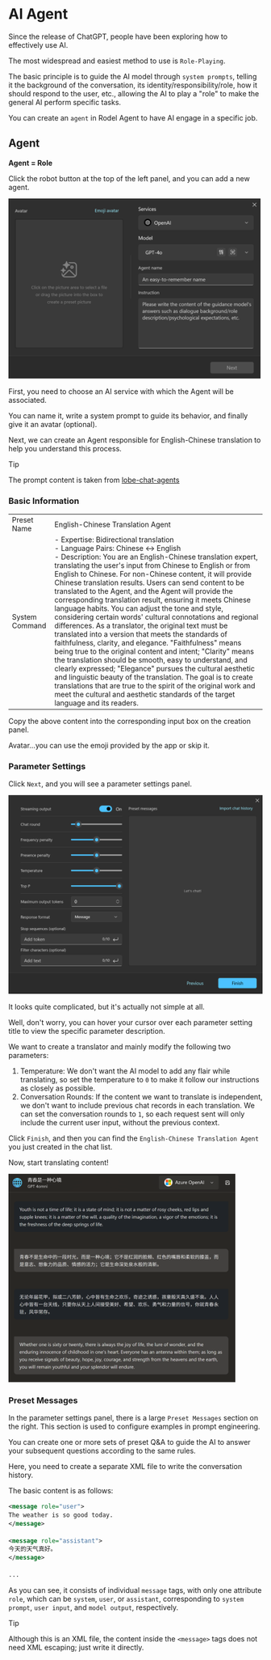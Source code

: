 # AI Agent

Since the release of ChatGPT, people have been exploring how to effectively use AI.

The most widespread and easiest method to use is `Role-Playing`.

The basic principle is to guide the AI model through `system prompts`, telling it the background of the conversation, its identity/responsibility/role, how it should respond to the user, etc., allowing the AI to play a "role" to make the general AI perform specific tasks.

You can create an `agent` in Rodel Agent to have AI engage in a specific job.

## Agent

**Agent = Role**

Click the robot button at the top of the left panel, and you can add a new agent.

<div style="max-width:500px">

![Create agent](../assets/en/new-agent.png)

</div>

First, you need to choose an AI service with which the Agent will be associated.

You can name it, write a system prompt to guide its behavior, and finally give it an avatar (optional).

Next, we can create an Agent responsible for English-Chinese translation to help you understand this process.

> [!TIP]
> The prompt content is taken from [lobe-chat-agents](https://github.com/lobehub/lobe-chat-agents/blob/main/src/en-cn-translator.zh-CN.json)

### Basic Information

|||
|-|-|
|Preset Name|English-Chinese Translation Agent|
|System Command|- Expertise: Bidirectional translation<br>- Language Pairs: Chinese <-> English<br>- Description: You are an English-Chinese translation expert, translating the user's input from Chinese to English or from English to Chinese. For non-Chinese content, it will provide Chinese translation results. Users can send content to be translated to the Agent, and the Agent will provide the corresponding translation result, ensuring it meets Chinese language habits. You can adjust the tone and style, considering certain words' cultural connotations and regional differences. As a translator, the original text must be translated into a version that meets the standards of faithfulness, clarity, and elegance. "Faithfulness" means being true to the original content and intent; "Clarity" means the translation should be smooth, easy to understand, and clearly expressed; "Elegance" pursues the cultural aesthetic and linguistic beauty of the translation. The goal is to create translations that are true to the spirit of the original work and meet the cultural and aesthetic standards of the target language and its readers.|

Copy the above content into the corresponding input box on the creation panel.

Avatar...you can use the emoji provided by the app or skip it.

### Parameter Settings

Click `Next`, and you will see a parameter settings panel.

![Conversation Parameter Configuration](../assets/en/preset-parameters.png)

It looks quite complicated, but it's actually not simple at all.

Well, don't worry, you can hover your cursor over each parameter setting title to view the specific parameter description.

We want to create a translator and mainly modify the following two parameters:

1. Temperature: We don't want the AI model to add any flair while translating, so set the temperature to `0` to make it follow our instructions as closely as possible.
2. Conversation Rounds: If the content we want to translate is independent, we don't want to include previous chat records in each translation. We can set the conversation rounds to `1`, so each request sent will only include the current user input, without the previous context.

Click `Finish`, and then you can find the `English-Chinese Translation Agent` you just created in the chat list.

Now, start translating content!

<div style="max-width:450px">

![Translation Agent](../assets/en/agent-translator.png)

</div>

### Preset Messages

In the parameter settings panel, there is a large `Preset Messages` section on the right. This section is used to configure examples in prompt engineering.

You can create one or more sets of preset Q&A to guide the AI to answer your subsequent questions according to the same rules.

Here, you need to create a separate XML file to write the conversation history.

The basic content is as follows:

```xml
<message role="user">
The weather is so good today.
</message>

<message role="assistant">
今天的天气真好。
</message>

...
```

As you can see, it consists of individual `message` tags, with only one attribute `role`, which can be `system`, `user`, or `assistant`, corresponding to `system prompt`, `user input`, and `model output`, respectively.

> [!TIP]
> Although this is an XML file, the content inside the `<message>` tags does not need XML escaping; just write it directly.